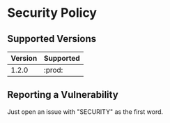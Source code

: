 # Security Policy

## Supported Versions

| Version | Supported          |
| ------- | ------------------ |
| 1.2.0   | :prod:             |

## Reporting a Vulnerability

Just open an issue with "SECURITY" as the first word.

